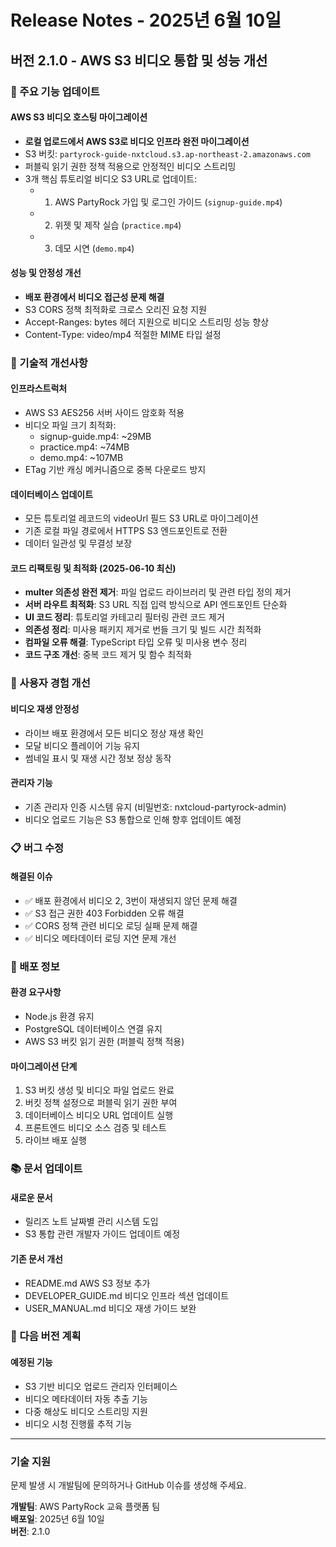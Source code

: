# Release Notes - 2025년 6월 10일

## 버전 2.1.0 - AWS S3 비디오 통합 및 성능 개선

### 🎥 주요 기능 업데이트

#### AWS S3 비디오 호스팅 마이그레이션
- **로컬 업로드에서 AWS S3로 비디오 인프라 완전 마이그레이션**
- S3 버킷: `partyrock-guide-nxtcloud.s3.ap-northeast-2.amazonaws.com`
- 퍼블릭 읽기 권한 정책 적용으로 안정적인 비디오 스트리밍
- 3개 핵심 튜토리얼 비디오 S3 URL로 업데이트:
  - 1. AWS PartyRock 가입 및 로그인 가이드 (`signup-guide.mp4`)
  - 2. 위젯 및 제작 실습 (`practice.mp4`) 
  - 3. 데모 시연 (`demo.mp4`)

#### 성능 및 안정성 개선
- **배포 환경에서 비디오 접근성 문제 해결**
- S3 CORS 정책 최적화로 크로스 오리진 요청 지원
- Accept-Ranges: bytes 헤더 지원으로 비디오 스트리밍 성능 향상
- Content-Type: video/mp4 적절한 MIME 타입 설정

### 🔧 기술적 개선사항

#### 인프라스트럭처
- AWS S3 AES256 서버 사이드 암호화 적용
- 비디오 파일 크기 최적화:
  - signup-guide.mp4: ~29MB
  - practice.mp4: ~74MB  
  - demo.mp4: ~107MB
- ETag 기반 캐싱 메커니즘으로 중복 다운로드 방지

#### 데이터베이스 업데이트
- 모든 튜토리얼 레코드의 videoUrl 필드 S3 URL로 마이그레이션
- 기존 로컬 파일 경로에서 HTTPS S3 엔드포인트로 전환
- 데이터 일관성 및 무결성 보장

#### 코드 리팩토링 및 최적화 (2025-06-10 최신)
- **multer 의존성 완전 제거**: 파일 업로드 라이브러리 및 관련 타입 정의 제거
- **서버 라우트 최적화**: S3 URL 직접 입력 방식으로 API 엔드포인트 단순화
- **UI 코드 정리**: 튜토리얼 카테고리 필터링 관련 코드 제거
- **의존성 정리**: 미사용 패키지 제거로 번들 크기 및 빌드 시간 최적화
- **컴파일 오류 해결**: TypeScript 타입 오류 및 미사용 변수 정리
- **코드 구조 개선**: 중복 코드 제거 및 함수 최적화

### 🎯 사용자 경험 개선

#### 비디오 재생 안정성
- 라이브 배포 환경에서 모든 비디오 정상 재생 확인
- 모달 비디오 플레이어 기능 유지
- 썸네일 표시 및 재생 시간 정보 정상 동작

#### 관리자 기능
- 기존 관리자 인증 시스템 유지 (비밀번호: nxtcloud-partyrock-admin)
- 비디오 업로드 기능은 S3 통합으로 인해 향후 업데이트 예정

### 📋 버그 수정

#### 해결된 이슈
- ✅ 배포 환경에서 비디오 2, 3번이 재생되지 않던 문제 해결
- ✅ S3 접근 권한 403 Forbidden 오류 해결
- ✅ CORS 정책 관련 비디오 로딩 실패 문제 해결
- ✅ 비디오 메타데이터 로딩 지연 문제 개선

### 🚀 배포 정보

#### 환경 요구사항
- Node.js 환경 유지
- PostgreSQL 데이터베이스 연결 유지  
- AWS S3 버킷 읽기 권한 (퍼블릭 정책 적용)

#### 마이그레이션 단계
1. S3 버킷 생성 및 비디오 파일 업로드 완료
2. 버킷 정책 설정으로 퍼블릭 읽기 권한 부여
3. 데이터베이스 비디오 URL 업데이트 실행
4. 프론트엔드 비디오 소스 검증 및 테스트
5. 라이브 배포 실행

### 📚 문서 업데이트

#### 새로운 문서
- 릴리즈 노트 날짜별 관리 시스템 도입
- S3 통합 관련 개발자 가이드 업데이트 예정

#### 기존 문서 개선
- README.md AWS S3 정보 추가
- DEVELOPER_GUIDE.md 비디오 인프라 섹션 업데이트
- USER_MANUAL.md 비디오 재생 가이드 보완

### 🔄 다음 버전 계획

#### 예정된 기능
- S3 기반 비디오 업로드 관리자 인터페이스
- 비디오 메타데이터 자동 추출 기능
- 다중 해상도 비디오 스트리밍 지원
- 비디오 시청 진행률 추적 기능

---

### 기술 지원
문제 발생 시 개발팀에 문의하거나 GitHub 이슈를 생성해 주세요.

**개발팀**: AWS PartyRock 교육 플랫폼 팀  
**배포일**: 2025년 6월 10일  
**버전**: 2.1.0